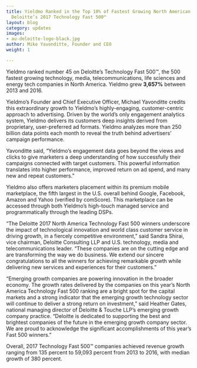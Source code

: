 ```yaml
---
title: Yieldmo Ranked in the Top 10% of Fastest Growing North American Companies on
  Deloitte’s 2017 Technology Fast 500™
layout: blog
category: updates
images:
- au-deloitte-logo-black.jpg
author: Mike Yavonditte, Founder and CEO
weight: 1

---
```

Yieldmo ranked number 45 on Deloitte’s Technology Fast 500™, the 500 fastest growing technology, media, telecommunications, life sciences and energy tech companies in North America. Yieldmo grew **3,657%** between 2013 and 2016.

Yieldmo’s Founder and Chief Executive Officer, Michael Yavonditte credits this extraordinary growth to Yieldmo’s highly-engaging, customer-centric approach to advertising. Driven by the world’s only engagement analytics system, Yieldmo delivers its customers deep insights derived from proprietary, user-preferred ad formats. Yieldmo analyzes more than 250 billion data points each month to reveal the truth behind advertisers’ campaign performance.

Yavonditte said, “Yieldmo’s engagement data goes beyond the views and clicks to give marketers a deep understanding of how successfully their campaigns connected with target customers. This powerful information translates into higher performance, improved return on ad spend, and many new and repeat customers.”

Yieldmo also offers marketers placement within its premium mobile marketplace, the fifth largest in the U.S. overall behind Google, Facebook, Amazon and Yahoo (verified by comScore). This marketplace can be accessed through both Yieldmo’s high-touch managed service and programmatically through the leading DSPs.

“The Deloitte 2017 North America Technology Fast 500 winners underscore the impact of technological innovation and world class customer service in driving growth, in a fiercely competitive environment,” said Sandra Shirai, vice chairman, Deloitte Consulting LLP and U.S. technology, media and telecommunications leader. “These companies are on the cutting edge and are transforming the way we do business. We extend our sincere congratulations to all the winners for achieving remarkable growth while delivering new services and experiences for their customers.”

“Emerging growth companies are powering innovation in the broader economy. The growth rates delivered by the companies on this year’s North America Technology Fast 500 ranking are a bright spot for the capital markets and a strong indicator that the emerging growth technology sector will continue to deliver a strong return on investment,” said Heather Gates, national managing director of Deloitte & Touche LLP’s emerging growth company practice. “Deloitte is dedicated to supporting the best and brightest companies of the future in the emerging growth company sector. We are proud to acknowledge the significant accomplishments of this year’s Fast 500 winners.”

Overall, 2017 Technology Fast 500™ companies achieved revenue growth ranging from 135 percent to 59,093 percent from 2013 to 2016, with median growth of 380 percent.